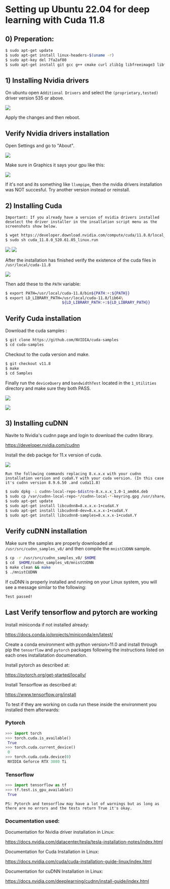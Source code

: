 # Setting up Ubuntu 22.04 for deep learning with Cuda 11.8

## 0) Preperation:
```bash
$ sudo apt-get update
$ sudo apt-get install linux-headers-$(uname -r)
$ sudo apt-key del 7fa2af80
$ sudo apt-get install git gcc g++ cmake curl zlib1g libfreeimage3 libfreeimage-dev
```

## 1) Installing Nvidia drivers

On ubuntu open `Additional Drivers` and select the `(proprietary,tested)` driver version 535 or above.

![](./img/1_nvidia_driver.png)

Apply the changes and then reboot. 

## Verify Nvidia drivers installation

Open Settings and go to "About". 

![](./img/2_nvidia_verify.png)

Make sure in Graphics it says your gpu like this:

![](./img/1_nvidia_verify.png)

If it's not and its something like `llvmpipe`, then the nvidia drivers installation was NOT succesful. Try another version instead or reinstall.

## 2) Installing Cuda 
`Important: If you already have a version of nvidia drivers installed deselect the driver installer in the insallation script menu as the screenshots show below.`

```bash
$ wget https://developer.download.nvidia.com/compute/cuda/11.8.0/local_installers/cuda_11.8.0_520.61.05_linux.run
$ sudo sh cuda_11.8.0_520.61.05_linux.run
```

![](./img/1_cuda_install.png)
![](./img/2_cuda_install.png)

After the installation has finished verify the existence of the cuda files in `/usr/local/cuda-11.8`

![](./img/3_cuda_verify_files.png)


Then add these to the `PATH` variable:

```bash
$ export PATH=/usr/local/cuda-11.8/bin${PATH:+:${PATH}}
$ export LD_LIBRARY_PATH=/usr/local/cuda-11.8/lib64\
                         ${LD_LIBRARY_PATH:+:${LD_LIBRARY_PATH}}
```

## Verify Cuda installation

Download the cuda samples :

```bash
$ git clone https://github.com/NVIDIA/cuda-samples
$ cd cuda-samples
```
Checkout to the cuda version and make.

```bash
$ git checkout v11.8
$ make
$ cd Samples
```
Finally run the `deviceQuery` and `bandwidthTest` located in the `1_Utilities` directory and make sure they both PASS.

![](./img/2_cuda_test_1.png)

![](./img/2_cuda_test_2.png)

## 3) Installing cuDNN

Navite to Nvidia's cudnn page and login to download the cudnn library.

https://developer.nvidia.com/cudnn

Install the deb packge for 11.x version of cuda.

![](./img/3_cudnn_homepage.png)

`Run the following commands replacing 8.x.x.x with your cudnn installation version and cudaX.Y with your cuda version.
(In this case it's cudnn version 8.9.6.50 .and cuda11.8) `

```bash
$ sudo dpkg -i cudnn-local-repo-$distro-8.x.x.x_1.0-1_amd64.deb
$ sudo cp /var/cudnn-local-repo-*/cudnn-local-*-keyring.gpg /usr/share/keyrings/
$ sudo apt-get update
$ sudo apt-get install libcudnn8=8.x.x.x-1+cudaX.Y
$ sudo apt-get install libcudnn8-dev=8.x.x.x-1+cudaX.Y
$ sudo apt-get install libcudnn8-samples=8.x.x.x-1+cudaX.Y
```
## Verify cuDNN installation
Make sure the samples are properly downloaded at `/usr/src/cudnn_samples_v8/` and then compile the `mnistCUDNN` sample.

```bash
$ cp -r /usr/src/cudnn_samples_v8/ $HOME
$ cd  $HOME/cudnn_samples_v8/mnistCUDNN
$ make clean && make
$ ./mnistCUDNN
```

If cuDNN is properly installed and running on your Linux system, you will see a message similar to the following:

```bash
Test passed!
```

## Last Verify tensorflow and pytorch are working

Install miniconda if not installed already:

https://docs.conda.io/projects/miniconda/en/latest/

Create a conda environment with python version>11.0 and 
install through pip the `tensorflow` and `pytorch` packages following the instructions listed on each ones installatation documenation.


Install pytorch as described at:

https://pytorch.org/get-started/locally/

Install Tensorflow as described at:

https://www.tensorflow.org/install


To test if they are working on cuda run these inside the environment you installed them afterwards:

### Pytorch 

```python
>>> import torch
>>> torch.cuda.is_available()
 True
>>> torch.cuda.current_device()
 0
>>> torch.cuda.cuda.device(0)
 NVIDIA Geforce RTX 3080 Ti
```

### Tensorflow

```python
>>> import tensorflow as tf
>>> tf.test.is_gpu_available()
 True
```

`PS: Pytorch and tensorflow may have a lot of warnings but as long as there are no errors and the tests return True it's okay. `
### Documentation used:
Documentation for Nvidia driver installation in Linux:

https://docs.nvidia.com/datacenter/tesla/tesla-installation-notes/index.html

Documentation for Cuda Installation in Linux:

https://docs.nvidia.com/cuda/cuda-installation-guide-linux/index.html

Documentation for cuDNN Installation in Linux:

https://docs.nvidia.com/deeplearning/cudnn/install-guide/index.html
